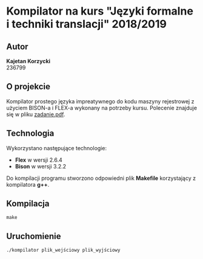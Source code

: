 # Kompilator na kurs "Języki formalne i techniki translacji" 2018/2019

## Autor
<b>Kajetan Korzycki</b><br>
236799

## O projekcie
Kompilator prostego języka impreatywnego do kodu maszyny rejestrowej z użyciem BISON-a i FLEX-a wykonany na potrzeby kursu.
Polecenie znajduje się w pliku [zadanie.pdf](zadanie.pdf).

## Technologia
Wykorzystano następujące technologie:
- <b>Flex</b> w wersji 2.6.4
- <b>Bison</b> w wersji 3.2.2

Do kompilacji programu stworzono odpowiedni plik <b>Makefile</b> korzystający z kompilatora <b>g++</b>.

## Kompilacja 
`make`

## Uruchomienie
`./kompilator plik_wejściowy plik_wyjściowy`